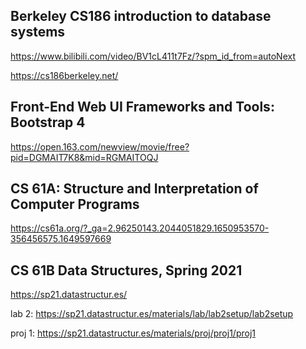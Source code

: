 ## Berkeley CS186 introduction to database systems

https://www.bilibili.com/video/BV1cL411t7Fz/?spm_id_from=autoNext

https://cs186berkeley.net/

## Front-End Web UI Frameworks and Tools: Bootstrap 4

https://open.163.com/newview/movie/free?pid=DGMAIT7K8&mid=RGMAITOQJ

## CS 61A: Structure and Interpretation of Computer Programs

https://cs61a.org/?_ga=2.96250143.2044051829.1650953570-356456575.1649597669

## CS 61B Data Structures, Spring 2021

https://sp21.datastructur.es/

lab 2: https://sp21.datastructur.es/materials/lab/lab2setup/lab2setup

proj 1: https://sp21.datastructur.es/materials/proj/proj1/proj1

